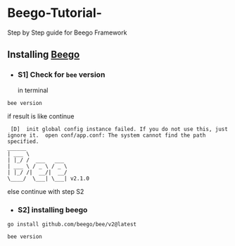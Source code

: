 # Beego-Tutorial-
Step by Step guide for Beego Framework 


## Installing [Beego](https://beego.wiki/docs/intro/introduction/)

- ### S1] Check for `bee` version
  in terminal
 ```
 bee version
  ```

if result is like continue 
```
 [D]  init global config instance failed. If you do not use this, just ignore it.  open conf/app.conf: The system cannot find the path specified.
______
| ___ \
| |_/ /  ___   ___
| ___ \ / _ \ / _ \
| |_/ /|  __/|  __/
\____/  \___| \___| v2.1.0
```

else continue with step S2

- ### S2] installing beego
  
```
go install github.com/beego/bee/v2@latest

bee version 
```


